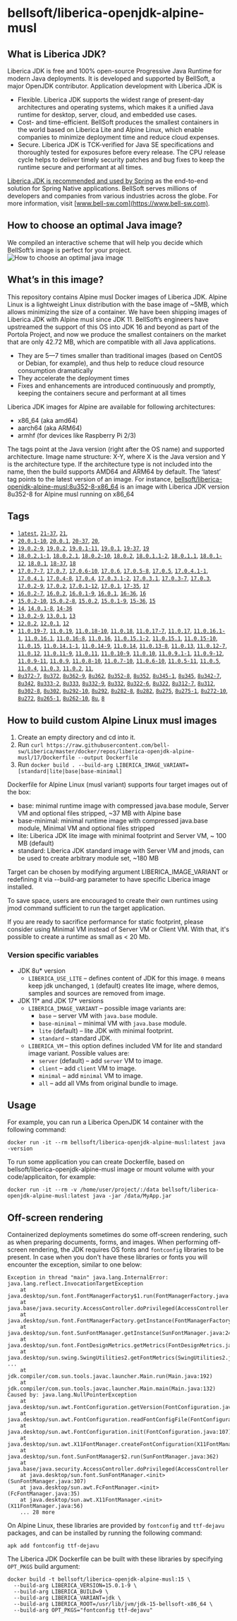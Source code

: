 # bellsoft/liberica-openjdk-alpine-musl

## What is Liberica JDK?
Liberica JDK is free and 100% open-source Progressive Java Runtime for modern Java deployments. It is developed and supported by BellSoft, a major OpenJDK contributor. Application development with Liberica JDK is

*  Flexible. Liberica JDK supports the widest range of present-day architectures and operating systems, which makes it a unified Java runtime for desktop, server, cloud, and embedded use cases.
* Cost- and time-efficient. BellSoft produces the smallest containers in the world based on Liberica Lite and Alpine Linux, which enable companies to minimize deployment time and reduce cloud expenses.
* Secure. Liberica JDK is TCK-verified for Java SE specifications and thoroughly tested for exposures before every release. The CPU release cycle helps to deliver timely security patches and bug fixes to keep the runtime secure and performant at all times.

[Liberica JDK is recommended and used by Spring](https://spring.io/quickstart) as the end-to-end solution for Spring Native applications.
BellSoft serves millions of developers and companies from various industries across the globe. For more information, visit [www.bell-sw.com](https://www.bell-sw.com).

## How to choose an optimal Java image?

We compiled an interactive scheme that will help you decide which BellSoft’s image is perfect for your project.
![How to choose an optimal java image](https://download.bell-sw.com/static/images/how-to-choose-optimal-java-image.jpg)

## What’s in this image?
This repository contains Alpine musl Docker images of Liberica JDK. Alpine Linux is a lightweight Linux distribution with the base image of ~5MB, which allows minimizing the size of a container.
We have been shipping images of Liberica JDK with Alpine musl since JDK 11. BellSoft’s engineers have upstreamed the support of this OS into JDK 16 and beyond as part of the Portola Project, and now we produce the smallest containers on the market that are only 42.72 MB, which are compatible with all Java applications.

* They are 5—7 times smaller than traditional images (based on CentOS or Debian, for example), and thus help to reduce cloud resource consumption dramatically
* They accelerate the deployment times
* Fixes and enhancements are introduced continuously and promptly, keeping the containers secure and performant at all times

Liberica JDK images for Alpine are available for following architectures:

* x86_64 (aka amd64)
* aarch64 (aka ARM64)
* armhf (for devices like Raspberry Pi 2/3)

The tags point at the Java version (right after the OS name) and supported architecture.
Image name structure:
X-Y, where X is the Java version and Y is the architecture type. If the architecture type is not included into the name, then the build supports AMD64 and ARM64 by default.
The ‘latest’ tag points to the latest version of an image.
For instance, [bellsoft/liberica-openjdk-alpine-musl:8u352-8-x86_64](https://hub.docker.com/layers/bellsoft/liberica-openjdk-alpine-musl/8u352-x86_64/images/sha256-8558eeb7cee69402c95669cdc11c1b041f8b566e4afde2b53f3ed2a14e61f3e3?context=explore) is an image with Liberica JDK version 8u352-8 for Alpine musl running on x86_64

## Tags

* [`latest`](https://github.com/bell-sw/Liberica/blob/master/docker/repos/liberica-openjre-debian/21/Dockerfile),
[`21-37`](https://github.com/bell-sw/Liberica/blob/master/docker/repos/liberica-openjre-debian/21/Dockerfile),
[`21`](https://github.com/bell-sw/Liberica/blob/master/docker/repos/liberica-openjre-debian/21/Dockerfile),
* [`20.0.1-10`](https://github.com/bell-sw/Liberica/blob/master/docker/repos/liberica-openjdk-alpine-musl/20/Dockerfile),
[`20.0.1`](https://github.com/bell-sw/Liberica/blob/master/docker/repos/liberica-openjdk-alpine-musl/20/Dockerfile),
[`20-37`](https://github.com/bell-sw/Liberica/blob/master/docker/repos/liberica-openjdk-alpine-musl/20/Dockerfile),
[`20`](https://github.com/bell-sw/Liberica/blob/master/docker/repos/liberica-openjdk-alpine-musl/20/Dockerfile),
* [`19.0.2-9`](https://github.com/bell-sw/Liberica/blob/master/docker/repos/liberica-openjdk-alpine-musl/19/Dockerfile),
[`19.0.2`](https://github.com/bell-sw/Liberica/blob/master/docker/repos/liberica-openjdk-alpine-musl/19/Dockerfile),
[`19.0.1-11`](https://github.com/bell-sw/Liberica/blob/master/docker/repos/liberica-openjdk-alpine-musl/19/Dockerfile),
[`19.0.1`](https://github.com/bell-sw/Liberica/blob/master/docker/repos/liberica-openjdk-alpine-musl/19/Dockerfile),
[`19-37`](https://github.com/bell-sw/Liberica/blob/master/docker/repos/liberica-openjdk-alpine-musl/19/Dockerfile),
[`19`](https://github.com/bell-sw/Liberica/blob/master/docker/repos/liberica-openjdk-alpine-musl/19/Dockerfile)
* [`18.0.2.1-1`](https://github.com/bell-sw/Liberica/blob/master/docker/repos/liberica-openjdk-alpine-musl/old/18/Dockerfile),
[`18.0.2.1`](https://github.com/bell-sw/Liberica/blob/master/docker/repos/liberica-openjdk-alpine-musl/old/18/Dockerfile),
[`18.0.2-10`](https://github.com/bell-sw/Liberica/blob/master/docker/repos/liberica-openjdk-alpine-musl/old/18/Dockerfile),
[`18.0.2`](https://github.com/bell-sw/Liberica/blob/master/docker/repos/liberica-openjdk-alpine-musl/old/18/Dockerfile),
[`18.0.1.1-2`](https://github.com/bell-sw/Liberica/blob/master/docker/repos/liberica-openjdk-alpine-musl/old/18/Dockerfile),
[`18.0.1.1`](https://github.com/bell-sw/Liberica/blob/master/docker/repos/liberica-openjdk-alpine-musl/old/18/Dockerfile),
[`18.0.1-12`](https://github.com/bell-sw/Liberica/blob/master/docker/repos/liberica-openjdk-alpine-musl/old/18/Dockerfile),
[`18.0.1`](https://github.com/bell-sw/Liberica/blob/master/docker/repos/liberica-openjdk-alpine-musl/old/18/Dockerfile),
[`18-37`](https://github.com/bell-sw/Liberica/blob/master/docker/repos/liberica-openjdk-alpine-musl/old/18/Dockerfile),
[`18`](https://github.com/bell-sw/Liberica/blob/master/docker/repos/liberica-openjdk-alpine-musl/old/18/Dockerfile)
* [`17.0.7-7`](https://github.com/bell-sw/Liberica/blob/master/docker/repos/liberica-openjdk-alpine-musl/17/Dockerfile),
[`17.0.7`](https://github.com/bell-sw/Liberica/blob/master/docker/repos/liberica-openjdk-alpine-musl/17/Dockerfile),
[`17.0.6-10`](https://github.com/bell-sw/Liberica/blob/master/docker/repos/liberica-openjdk-alpine-musl/17/Dockerfile),
[`17.0.6`](https://github.com/bell-sw/Liberica/blob/master/docker/repos/liberica-openjdk-alpine-musl/17/Dockerfile),
[`17.0.5-8`](https://github.com/bell-sw/Liberica/blob/master/docker/repos/liberica-openjdk-alpine-musl/17/Dockerfile),
[`17.0.5`](https://github.com/bell-sw/Liberica/blob/master/docker/repos/liberica-openjdk-alpine-musl/17/Dockerfile),
[`17.0.4.1-1`](https://github.com/bell-sw/Liberica/blob/master/docker/repos/liberica-openjdk-alpine-musl/17/Dockerfile),
[`17.0.4.1`](https://github.com/bell-sw/Liberica/blob/master/docker/repos/liberica-openjdk-alpine-musl/17/Dockerfile),
[`17.0.4-8`](https://github.com/bell-sw/Liberica/blob/master/docker/repos/liberica-openjdk-alpine-musl/17/Dockerfile),
[`17.0.4`](https://github.com/bell-sw/Liberica/blob/master/docker/repos/liberica-openjdk-alpine-musl/17/Dockerfile),
[`17.0.3.1-2`](https://github.com/bell-sw/Liberica/blob/master/docker/repos/liberica-openjdk-alpine-musl/17/Dockerfile),
[`17.0.3.1`](https://github.com/bell-sw/Liberica/blob/master/docker/repos/liberica-openjdk-alpine-musl/17/Dockerfile),
[`17.0.3-7`](https://github.com/bell-sw/Liberica/blob/master/docker/repos/liberica-openjdk-alpine-musl/17/Dockerfile),
[`17.0.3`](https://github.com/bell-sw/Liberica/blob/master/docker/repos/liberica-openjdk-alpine-musl/17/Dockerfile),
[`17.0.2-9`](https://github.com/bell-sw/Liberica/blob/master/docker/repos/liberica-openjdk-alpine-musl/17/Dockerfile),
[`17.0.2`](https://github.com/bell-sw/Liberica/blob/master/docker/repos/liberica-openjdk-alpine-musl/17/Dockerfile),
[`17.0.1-12`](https://github.com/bell-sw/Liberica/blob/master/docker/repos/liberica-openjdk-alpine-musl/17/Dockerfile),
[`17.0.1`](https://github.com/bell-sw/Liberica/blob/master/docker/repos/liberica-openjdk-alpine-musl/17/Dockerfile),
[`17-35`](https://github.com/bell-sw/Liberica/blob/master/docker/repos/liberica-openjdk-alpine-musl/17/Dockerfile),
[`17`](https://github.com/bell-sw/Liberica/blob/master/docker/repos/liberica-openjdk-alpine-musl/17/Dockerfile)
* [`16.0.2-7`](https://github.com/bell-sw/Liberica/blob/master/docker/repos/liberica-openjdk-alpine-musl/old/16/Dockerfile),
[`16.0.2`](https://github.com/bell-sw/Liberica/blob/master/docker/repos/liberica-openjdk-alpine-musl/old/16/Dockerfile),
[`16.0.1-9`](https://github.com/bell-sw/Liberica/blob/master/docker/repos/liberica-openjdk-alpine-musl/old/16/Dockerfile),
[`16.0.1`](https://github.com/bell-sw/Liberica/blob/master/docker/repos/liberica-openjdk-alpine-musl/old/16/Dockerfile),
[`16-36`](https://github.com/bell-sw/Liberica/blob/master/docker/repos/liberica-openjdk-alpine-musl/old/16/Dockerfile),
[`16`](https://github.com/bell-sw/Liberica/blob/master/docker/repos/liberica-openjdk-alpine-musl/old/16/Dockerfile)
* [`15.0.2-10`](https://github.com/bell-sw/Liberica/blob/master/docker/repos/liberica-openjdk-alpine-musl/old/15/Dockerfile),
[`15.0.2-8`](https://github.com/bell-sw/Liberica/blob/master/docker/repos/liberica-openjdk-alpine-musl/old/15/Dockerfile),
[`15.0.2`](https://github.com/bell-sw/Liberica/blob/master/docker/repos/liberica-openjdk-alpine-musl/old/15/Dockerfile),
[`15.0.1-9`](https://github.com/bell-sw/Liberica/blob/master/docker/repos/liberica-openjdk-alpine-musl/old/15/Dockerfile),
[`15-36`](https://github.com/bell-sw/Liberica/blob/master/docker/repos/liberica-openjdk-alpine-musl/old/15/Dockerfile),
[`15`](https://github.com/bell-sw/Liberica/blob/master/docker/repos/liberica-openjdk-alpine-musl/old/15/Dockerfile)
* [`14`](https://github.com/bell-sw/Liberica/blob/master/docker/repos/liberica-openjdk-alpine-musl/old/14/Dockerfile),
[`14.0.1-8`](https://github.com/bell-sw/Liberica/blob/master/docker/repos/liberica-openjdk-alpine-musl/old/14/Dockerfile),
[`14-36`](https://github.com/bell-sw/Liberica/blob/master/docker/repos/liberica-openjdk-alpine-musl/old/14.0.0/Dockerfile)
* [`13.0.2-9`](https://github.com/bell-sw/Liberica/blob/master/docker/repos/liberica-openjdk-alpine-musl/old/13/Dockerfile),
[`13.0.1`](https://github.com/bell-sw/Liberica/blob/master/docker/repos/liberica-openjdk-alpine-musl/old/13.0.1/Dockerfile),
[`13`](https://github.com/bell-sw/Liberica/blob/master/docker/repos/liberica-openjdk-alpine-musl/old/13.0.0/Dockerfile)
* [`12.0.2`](https://github.com/bell-sw/Liberica/blob/master/docker/repos/liberica-openjdk-alpine-musl/old/12.0.2/Dockerfile),
[`12.0.1`](https://github.com/bell-sw/Liberica/blob/master/docker/repos/liberica-openjdk-alpine-musl/old/12.0.1/Dockerfile),
[`12`](https://github.com/bell-sw/Liberica/blob/master/docker/repos/liberica-openjdk-alpine-musl/old/12.0.0/Dockerfile)
* [`11.0.19-7`](https://github.com/bell-sw/Liberica/blob/master/docker/repos/liberica-openjdk-alpine-musl/11/Dockerfile),
[`11.0.19`](https://github.com/bell-sw/Liberica/blob/master/docker/repos/liberica-openjdk-alpine-musl/11/Dockerfile),
[`11.0.18-10`](https://github.com/bell-sw/Liberica/blob/master/docker/repos/liberica-openjdk-alpine-musl/11/Dockerfile),
[`11.0.18`](https://github.com/bell-sw/Liberica/blob/master/docker/repos/liberica-openjdk-alpine-musl/11/Dockerfile),
[`11.0.17-7`](https://github.com/bell-sw/Liberica/blob/master/docker/repos/liberica-openjdk-alpine-musl/11/Dockerfile),
[`11.0.17`](https://github.com/bell-sw/Liberica/blob/master/docker/repos/liberica-openjdk-alpine-musl/11/Dockerfile),
[`11.0.16.1-1`](https://github.com/bell-sw/Liberica/blob/master/docker/repos/liberica-openjdk-alpine-musl/11/Dockerfile),
[`11.0.16.1`](https://github.com/bell-sw/Liberica/blob/master/docker/repos/liberica-openjdk-alpine-musl/11/Dockerfile),
[`11.0.16-8`](https://github.com/bell-sw/Liberica/blob/master/docker/repos/liberica-openjdk-alpine-musl/11/Dockerfile),
[`11.0.16`](https://github.com/bell-sw/Liberica/blob/master/docker/repos/liberica-openjdk-alpine-musl/11/Dockerfile),
[`11.0.15.1-2`](https://github.com/bell-sw/Liberica/blob/master/docker/repos/liberica-openjdk-alpine-musl/11/Dockerfile),
[`11.0.15.1`](https://github.com/bell-sw/Liberica/blob/master/docker/repos/liberica-openjdk-alpine-musl/11/Dockerfile),
[`11.0.15-10`](https://github.com/bell-sw/Liberica/blob/master/docker/repos/liberica-openjdk-alpine-musl/11/Dockerfile),
[`11.0.15`](https://github.com/bell-sw/Liberica/blob/master/docker/repos/liberica-openjdk-alpine-musl/11/Dockerfile),
[`11.0.14.1-1`](https://github.com/bell-sw/Liberica/blob/master/docker/repos/liberica-openjdk-alpine-musl/11/Dockerfile),
[`11.0.14-9`](https://github.com/bell-sw/Liberica/blob/master/docker/repos/liberica-openjdk-alpine-musl/11/Dockerfile),
[`11.0.14`](https://github.com/bell-sw/Liberica/blob/master/docker/repos/liberica-openjdk-alpine-musl/11/Dockerfile),
[`11.0.13-8`](https://github.com/bell-sw/Liberica/blob/master/docker/repos/liberica-openjdk-alpine-musl/11/Dockerfile),
[`11.0.13`](https://github.com/bell-sw/Liberica/blob/master/docker/repos/liberica-openjdk-alpine-musl/11/Dockerfile),
[`11.0.12-7`](https://github.com/bell-sw/Liberica/blob/master/docker/repos/liberica-openjdk-alpine-musl/11/Dockerfile),
[`11.0.12`](https://github.com/bell-sw/Liberica/blob/master/docker/repos/liberica-openjdk-alpine-musl/11/Dockerfile),
[`11.0.11-9`](https://github.com/bell-sw/Liberica/blob/master/docker/repos/liberica-openjdk-alpine-musl/11/Dockerfile),
[`11.0.11`](https://github.com/bell-sw/Liberica/blob/master/docker/repos/liberica-openjdk-alpine-musl/11/Dockerfile),
[`11.0.10-9`](https://github.com/bell-sw/Liberica/blob/master/docker/repos/liberica-openjdk-alpine-musl/11/Dockerfile),
[`11.0.10`](https://github.com/bell-sw/Liberica/blob/master/docker/repos/liberica-openjdk-alpine-musl/11/Dockerfile),
[`11.0.9.1-1`](https://github.com/bell-sw/Liberica/blob/master/docker/repos/liberica-openjdk-alpine-musl/11/Dockerfile),
[`11.0.9-12`](https://github.com/bell-sw/Liberica/blob/master/docker/repos/liberica-openjdk-alpine-musl/11/Dockerfile),
[`11.0.9-11`](https://github.com/bell-sw/Liberica/blob/master/docker/repos/liberica-openjdk-alpine-musl/11/Dockerfile),
[`11.0.9`](https://github.com/bell-sw/Liberica/blob/master/docker/repos/liberica-openjdk-alpine-musl/11/Dockerfile),
[`11.0.8-10`](https://github.com/bell-sw/Liberica/blob/master/docker/repos/liberica-openjdk-alpine-musl/11/Dockerfile),
[`11.0.7-10`](https://github.com/bell-sw/Liberica/blob/master/docker/repos/liberica-openjdk-alpine-musl/11/Dockerfile),
[`11.0.6-10`](https://github.com/bell-sw/Liberica/blob/master/docker/repos/liberica-openjdk-alpine-musl/old/11.0.6/Dockerfile),
[`11.0.5-11`](https://github.com/bell-sw/Liberica/blob/master/docker/repos/liberica-openjdk-alpine-musl/old/11.0.5/Dockerfile),
[`11.0.5`](https://github.com/bell-sw/Liberica/blob/master/docker/repos/liberica-openjdk-alpine-musl/old/11.0.5/Dockerfile),
[`11.0.4`](https://github.com/bell-sw/Liberica/blob/master/docker/repos/liberica-openjdk-alpine-musl/old/11.0.4/Dockerfile),
[`11.0.3`](https://github.com/bell-sw/Liberica/blob/master/docker/repos/liberica-openjdk-alpine-musl/old/11.0.3/Dockerfile),
[`11.0.2`](https://github.com/bell-sw/Liberica/blob/master/docker/repos/liberica-openjdk-alpine-musl/old/11.0.2/Dockerfile),
[`11`](https://github.com/bell-sw/Liberica/blob/master/docker/repos/liberica-openjdk-alpine-musl/11/Dockerfile),
* [`8u372-7`](https://github.com/bell-sw/Liberica/blob/master/docker/repos/liberica-openjdk-alpine-musl/8/Dockerfile),
[`8u372`](https://github.com/bell-sw/Liberica/blob/master/docker/repos/liberica-openjdk-alpine-musl/8/Dockerfile),
[`8u362-9`](https://github.com/bell-sw/Liberica/blob/master/docker/repos/liberica-openjdk-alpine-musl/8/Dockerfile),
[`8u362`](https://github.com/bell-sw/Liberica/blob/master/docker/repos/liberica-openjdk-alpine-musl/8/Dockerfile),
[`8u352-8`](https://github.com/bell-sw/Liberica/blob/master/docker/repos/liberica-openjdk-alpine-musl/8/Dockerfile),
[`8u352`](https://github.com/bell-sw/Liberica/blob/master/docker/repos/liberica-openjdk-alpine-musl/8/Dockerfile),
[`8u345-1`](https://github.com/bell-sw/Liberica/blob/master/docker/repos/liberica-openjdk-alpine-musl/8/Dockerfile),
[`8u345`](https://github.com/bell-sw/Liberica/blob/master/docker/repos/liberica-openjdk-alpine-musl/8/Dockerfile),
[`8u342-7`](https://github.com/bell-sw/Liberica/blob/master/docker/repos/liberica-openjdk-alpine-musl/8/Dockerfile),
[`8u342`](https://github.com/bell-sw/Liberica/blob/master/docker/repos/liberica-openjdk-alpine-musl/8/Dockerfile),
[`8u333-2`](https://github.com/bell-sw/Liberica/blob/master/docker/repos/liberica-openjdk-alpine-musl/8/Dockerfile),
[`8u333`](https://github.com/bell-sw/Liberica/blob/master/docker/repos/liberica-openjdk-alpine-musl/8/Dockerfile),
[`8u332-9`](https://github.com/bell-sw/Liberica/blob/master/docker/repos/liberica-openjdk-alpine-musl/8/Dockerfile),
[`8u332`](https://github.com/bell-sw/Liberica/blob/master/docker/repos/liberica-openjdk-alpine-musl/8/Dockerfile),
[`8u322-6`](https://github.com/bell-sw/Liberica/blob/master/docker/repos/liberica-openjdk-alpine-musl/8/Dockerfile),
[`8u322`](https://github.com/bell-sw/Liberica/blob/master/docker/repos/liberica-openjdk-alpine-musl/8/Dockerfile),
[`8u312-7`](https://github.com/bell-sw/Liberica/blob/master/docker/repos/liberica-openjdk-alpine-musl/8/Dockerfile),
[`8u312`](https://github.com/bell-sw/Liberica/blob/master/docker/repos/liberica-openjdk-alpine-musl/8/Dockerfile),
[`8u302-8`](https://github.com/bell-sw/Liberica/blob/master/docker/repos/liberica-openjdk-alpine-musl/8/Dockerfile),
[`8u302`](https://github.com/bell-sw/Liberica/blob/master/docker/repos/liberica-openjdk-alpine-musl/8/Dockerfile),
[`8u292-10`](https://github.com/bell-sw/Liberica/blob/master/docker/repos/liberica-openjdk-alpine-musl/8/Dockerfile),
[`8u292`](https://github.com/bell-sw/Liberica/blob/master/docker/repos/liberica-openjdk-alpine-musl/8/Dockerfile),
[`8u282-8`](https://github.com/bell-sw/Liberica/blob/master/docker/repos/liberica-openjdk-alpine-musl/8/Dockerfile),
[`8u282`](https://github.com/bell-sw/Liberica/blob/master/docker/repos/liberica-openjdk-alpine-musl/8/Dockerfile),
[`8u275`](https://github.com/bell-sw/Liberica/blob/master/docker/repos/liberica-openjdk-alpine-musl/8/Dockerfile),
[`8u275-1`](https://github.com/bell-sw/Liberica/blob/master/docker/repos/liberica-openjdk-alpine-musl/8/Dockerfile),
[`8u272-10`](https://github.com/bell-sw/Liberica/blob/master/docker/repos/liberica-openjdk-alpine-musl/8/Dockerfile),
[`8u272`](https://github.com/bell-sw/Liberica/blob/master/docker/repos/liberica-openjdk-alpine-musl/8/Dockerfile),
[`8u265-1`](https://github.com/bell-sw/Liberica/blob/master/docker/repos/liberica-openjdk-alpine-musl/8/Dockerfile),
[`8u262-10`](https://github.com/bell-sw/Liberica/blob/master/docker/repos/liberica-openjdk-alpine-musl/8/Dockerfile),
[`8u`](https://github.com/bell-sw/Liberica/blob/master/docker/repos/liberica-openjdk-alpine-musl/8/Dockerfile),
[`8`](https://github.com/bell-sw/Liberica/blob/master/docker/repos/liberica-openjdk-alpine-musl/8/Dockerfile)

## How to build custom Alpine Linux musl images

1. Create an empty directory and cd into it.
2. Run `curl https://raw.githubusercontent.com/bell-sw/Liberica/master/docker/repos/liberica-openjdk-alpine-musl/17/Dockerfile --output Dockerfile`
3. Run `docker build . --build-arg LIBERICA_IMAGE_VARIANT=[standard|lite|base|base-minimal]`

Dockerfile for Alpine Linux (musl variant) supports four target images out of the box:

* base: minimal runtime image with compressed java.base module, Server VM and optional files stripped, ~37 MB with Alpine base
* base-minimal: minimal runtime image with compressed java.base module, Minimal VM and optional files stripped
* lite: Liberica JDK lite image with minimal footprint and Server VM, ~ 100 MB (default)
* standard: Liberica JDK standard image with Server VM and jmods, can be used to create arbitrary module set, ~180 MB

Target can be chosen by modifying argument LIBERICA_IMAGE_VARIANT or redefining it via --build-arg parameter to have specific Liberica image installed.

To save space, users are encouraged to create their own runtimes using jmod command sufficient to run the target application.

If you are ready to sacrifice performance for static footprint, please consider using Minimal VM instead of Server VM or Client VM. With that, it's possible to create a runtime as small as < 20 Mb.

### Version specific variables ##

* JDK 8u* version
  * `LIBERICA_USE_LITE` – defines content of JDK for this image. `0` means keep jdk unchanged, `1` (default) creates lite image, where demos, samples and sources are removed from image.
* JDK 11* and JDK 17* versions
  * `LIBERICA_IMAGE_VARIANT` – possible image variants are: 
    * `base` – server VM with `java.base` module.
	* `base-minimal` – minimal VM with `java.base` module.
	* `lite` (default) – lite JDK with minimal footprint.
	* `standard` – standard JDK.
  * `LIBERICA_VM` – this option defines included VM for lite and standard image variant. Possible values are:
    * `server` (default) – add `server` VM to image.
	* `client` – add `client` VM to image.
	* `minimal` – add `minimal` VM to image.
	* `all` – add all VMs from original bundle to image.

## Usage

For example, you can run a Liberica OpenJDK 14 container with the following command:

`docker run -it --rm bellsoft/liberica-openjdk-alpine-musl:latest java -version`

To run some application you can create Dockerfile, based on bellsoft/liberica-openjdk-alpine-musl image or mount volume with your code/applicaiton, for example:

`docker run -it --rm -v /home/user/project/:/data bellsoft/liberica-openjdk-alpine-musl:latest java -jar /data/MyApp.jar`

## Off-screen rendering

Containerized deployments sometimes do some off-screen rendering, such as when preparing documents, forms, and images. When performing off-screen rendering, the JDK requires OS fonts and `fontconfig` libraries to be present.
In case when you don't have these libraries or fonts you will encounter the exception, similar to one below:

```shell
Exception in thread "main" java.lang.InternalError: java.lang.reflect.InvocationTargetException
	at java.desktop/sun.font.FontManagerFactory$1.run(FontManagerFactory.java:86)
	at java.base/java.security.AccessController.doPrivileged(AccessController.java:312)
	at java.desktop/sun.font.FontManagerFactory.getInstance(FontManagerFactory.java:74)
	at java.desktop/sun.font.SunFontManager.getInstance(SunFontManager.java:247)
	at java.desktop/sun.font.FontDesignMetrics.getMetrics(FontDesignMetrics.java:261)
	at java.desktop/sun.swing.SwingUtilities2.getFontMetrics(SwingUtilities2.java:1243)
...
	at jdk.compiler/com.sun.tools.javac.launcher.Main.run(Main.java:192)
	at jdk.compiler/com.sun.tools.javac.launcher.Main.main(Main.java:132)
Caused by: java.lang.NullPointerException
	at java.desktop/sun.awt.FontConfiguration.getVersion(FontConfiguration.java:1262)
	at java.desktop/sun.awt.FontConfiguration.readFontConfigFile(FontConfiguration.java:225)
	at java.desktop/sun.awt.FontConfiguration.init(FontConfiguration.java:107)
	at java.desktop/sun.awt.X11FontManager.createFontConfiguration(X11FontManager.java:719)
	at java.desktop/sun.font.SunFontManager$2.run(SunFontManager.java:362)
	at java.base/java.security.AccessController.doPrivileged(AccessController.java:312)
	at java.desktop/sun.font.SunFontManager.<init>(SunFontManager.java:307)
	at java.desktop/sun.awt.FcFontManager.<init>(FcFontManager.java:35)
	at java.desktop/sun.awt.X11FontManager.<init>(X11FontManager.java:56)
	... 28 more
```

On Alpine Linux, these libraries are provided by `fontconfig` and `ttf-dejavu` packages, and can be installed by running the following command:

```apk add fontconfig ttf-dejavu```

The Liberica JDK Dockerfile can be built with these libraries by specifying `OPT_PKGS` build argument:

```shell
docker build -t bellsoft/liberica-openjdk-alpine-musl:15 \
  --build-arg LIBERICA_VERSION=15.0.1-9 \
  --build-arg LIBERICA_BUILD=9 \
  --build-arg LIBERICA_VARIANT=jdk \
  --build-arg LIBERICA_ROOT=/usr/lib/jvm/jdk-15-bellsoft-x86_64 \
  --build-arg OPT_PKGS="fontconfig ttf-dejavu"
```
